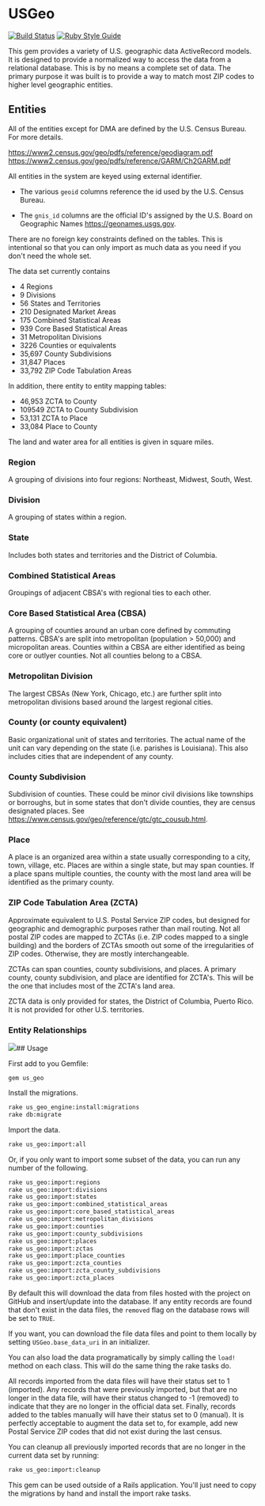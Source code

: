 # USGeo

[![Build Status](https://travis-ci.com/bdurand/us_geo.svg?branch=master)](https://travis-ci.com/bdurand/us_geo)
[![Ruby Style Guide](https://img.shields.io/badge/code_style-standard-brightgreen.svg)](https://github.com/testdouble/standard)

This gem provides a variety of U.S. geographic data ActiveRecord models. It is designed to provide a normalized way to access the data from a relational database. This is by no means a complete set of data. The primary purpose it was built is to provide a way to match most ZIP codes to higher level geographic entities.

## Entities

All of the entities except for DMA are defined by the U.S. Census Bureau. For more details.

https://www2.census.gov/geo/pdfs/reference/geodiagram.pdf
https://www2.census.gov/geo/pdfs/reference/GARM/Ch2GARM.pdf

All entities in the system are keyed using external identifier.

* The various `geoid` columns reference the id used by the U.S. Census Bureau.

* The `gnis_id` columns are the official ID's assigned by the U.S. Board on Geographic Names https://geonames.usgs.gov.


There are no foreign key constraints defined on the tables. This is intentional so that you can only import as much data as you need if you don't need the whole set.

The data set currently contains

* 4 Regions
* 9 Divisions
* 56 States and Territories
* 210 Designated Market Areas
* 175 Combined Statistical Areas
* 939 Core Based Statistical Areas
* 31 Metropolitan Divisions
* 3226 Counties or equivalents
* 35,697 County Subdivisions
* 31,847 Places
* 33,792 ZIP Code Tabulation Areas

In addition, there entity to entity mapping tables:

* 46,953 ZCTA to County
* 109549 ZCTA to County Subdivision
* 53,131 ZCTA to Place
* 33,084 Place to County

The land and water area for all entities is given in square miles.

### Region

A grouping of divisions into four regions: Northeast, Midwest, South, West.

### Division

A grouping of states within a region.

### State

Includes both states and territories and the District of Columbia.

### Combined Statistical Areas

Groupings of adjacent CBSA's with regional ties to each other.

### Core Based Statistical Area (CBSA)

A grouping of counties around an urban core defined by commuting patterns. CBSA's are split into metropolitan (population > 50,000) and micropolitan areas. Counties within a CBSA are either identified as being core or outlyer counties. Not all counties belong to a CBSA.

### Metropolitan Division

The largest CBSAs (New York, Chicago, etc.) are further split into metropolitan divisions based around the largest regional cities.

### County (or county equivalent)

Basic organizational unit of states and territories. The actual name of the unit can vary depending on the state (i.e. parishes is Louisiana). This also includes cities that are independent of any county.

### County Subdivision

Subdivision of counties. These could be minor civil divisions like townships or borroughs, but in some states that don't divide counties, they are census designated places. See https://www.census.gov/geo/reference/gtc/gtc_cousub.html.

### Place

A place is an organized area within a state usually corresponding to a city, town, village, etc. Places are within a single state, but may span counties. If a place spans multiple counties, the county with the most land area will be identified as the primary county.

### ZIP Code Tabulation Area (ZCTA)

Approximate equivalent to U.S. Postal Service ZIP codes, but designed for geographic and demographic purposes rather than mail routing. Not all postal ZIP codes are mapped to ZCTAs (i.e. ZIP codes mapped to a single building) and the borders of ZCTAs smooth out some of the irregularities of ZIP codes. Otherwise, they are mostly interchangeable.

ZCTAs can span counties, county subdivisions, and places. A primary county, county subdivision, and place are identified for ZCTA's. This will be the one that includes most of the ZCTA's land area.

ZCTA data is only provided for states, the District of Columbia, Puerto Rico. It is not provided for other U.S. territories.

### Entity Relationships

[![](https://mermaid.ink/img/pako:eNqFU0FuwyAQ_AriHH_Aiiq1dY-VqvoWcdnAJkWyIYKlUpTm77XBrmJKHJ_Ws7PDMiMuXFqFvOayA-8bDUcHvTBs-CLCPvGorRHmFmv0t_b_0JaAkC2xVxsMnUtYG_aqKLOTBEvkowOJuYbDF_CoxkO1Jy2he3YIOavfa_OA9I7k7Ml2msAUulqudW9mc1PGe7BtVT39mVBCFzYsCdO1RzCW7FYr4Smc2GgWKvNfbMVgEp4yypdKNbuzVeLkNrHtT1Wt5BBnMvMezszrFGOb9ls78F63YF0puoIxK3rl8PmG9-h60Gp4VJdRRnD6wh4Fr4dS4QFCR4ILcx2o4aSGQN6UJut4fYDO44ZDINuejeQ1uYAzaXqbE-v6C9NYRww?type=png)](https://mermaid.live/edit#pako:eNqFU0FuwyAQ_AriHH_Aiiq1dY-VqvoWcdnAJkWyIYKlUpTm77XBrmJKHJ_Ws7PDMiMuXFqFvOayA-8bDUcHvTBs-CLCPvGorRHmFmv0t_b_0JaAkC2xVxsMnUtYG_aqKLOTBEvkowOJuYbDF_CoxkO1Jy2he3YIOavfa_OA9I7k7Ml2msAUulqudW9mc1PGe7BtVT39mVBCFzYsCdO1RzCW7FYr4Smc2GgWKvNfbMVgEp4yypdKNbuzVeLkNrHtT1Wt5BBnMvMezszrFGOb9ls78F63YF0puoIxK3rl8PmG9-h60Gp4VJdRRnD6wh4Fr4dS4QFCR4ILcx2o4aSGQN6UJut4fYDO44ZDINuejeQ1uYAzaXqbE-v6C9NYRww)## Usage

First add to you Gemfile:

`gem us_geo`

Install the migrations.

```bash
rake us_geo_engine:install:migrations
rake db:migrate
```

Import the data.

```bash
rake us_geo:import:all
```

Or, if you only want to import some subset of the data, you can run any number of the following.

```bash
rake us_geo:import:regions
rake us_geo:import:divisions
rake us_geo:import:states
rake us_geo:import:combined_statistical_areas
rake us_geo:import:core_based_statistical_areas
rake us_geo:import:metropolitan_divisions
rake us_geo:import:counties
rake us_geo:import:county_subdivisions
rake us_geo:import:places
rake us_geo:import:zctas
rake us_geo:import:place_counties
rake us_geo:import:zcta_counties
rake us_geo:import:zcta_county_subdivisions
rake us_geo:import:zcta_places
```

By default this will download the data from files hosted with the project on GitHub and insert/update into the database. If any entity records are found that don't exist in the data files, the `removed` flag on the database rows will be set to `TRUE`.

If you want, you can download the file data files and point to them locally by setting `USGeo.base_data_uri` in an initializer.

You can also load the data programatically by simply calling the `load!` method on each class. This will do the same thing the rake tasks do.

All records imported from the data files will have their status set to 1 (imported). Any records that were previously imported, but that are no longer in the data file, will have their status changed to -1 (removed) to indicate that they are no longer in the official data set. Finally, records added to the tables manually will have their status set to 0 (manual). It is perfectly acceptable to augment the data set to, for example, add new Postal Service ZIP codes that did not exist during the last census.

You can cleanup all previously imported records that are no longer in the current data set by running:

```bash
rake us_geo:import:cleanup
```

This gem can be used outside of a Rails application. You'll just need to copy the migrations by hand and install the import rake tasks.
